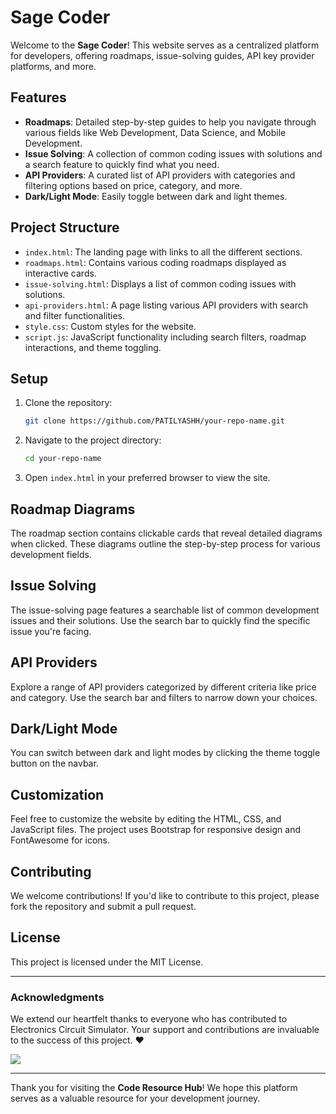 
# Sage Coder

Welcome to the **Sage Coder**! This website serves as a centralized platform for developers, offering roadmaps, issue-solving guides, API key provider platforms, and more.

## Features

- **Roadmaps**: Detailed step-by-step guides to help you navigate through various fields like Web Development, Data Science, and Mobile Development.
- **Issue Solving**: A collection of common coding issues with solutions and a search feature to quickly find what you need.
- **API Providers**: A curated list of API providers with categories and filtering options based on price, category, and more.
- **Dark/Light Mode**: Easily toggle between dark and light themes.

## Project Structure

- `index.html`: The landing page with links to all the different sections.
- `roadmaps.html`: Contains various coding roadmaps displayed as interactive cards.
- `issue-solving.html`: Displays a list of common coding issues with solutions.
- `api-providers.html`: A page listing various API providers with search and filter functionalities.
- `style.css`: Custom styles for the website.
- `script.js`: JavaScript functionality including search filters, roadmap interactions, and theme toggling.

## Setup

1. Clone the repository:
   ```bash
   git clone https://github.com/PATILYASHH/your-repo-name.git
   ```
2. Navigate to the project directory:
   ```bash
   cd your-repo-name
   ```
3. Open `index.html` in your preferred browser to view the site.

## Roadmap Diagrams

The roadmap section contains clickable cards that reveal detailed diagrams when clicked. These diagrams outline the step-by-step process for various development fields.

## Issue Solving

The issue-solving page features a searchable list of common development issues and their solutions. Use the search bar to quickly find the specific issue you're facing.

## API Providers

Explore a range of API providers categorized by different criteria like price and category. Use the search bar and filters to narrow down your choices.

## Dark/Light Mode

You can switch between dark and light modes by clicking the theme toggle button on the navbar.

## Customization

Feel free to customize the website by editing the HTML, CSS, and JavaScript files. The project uses Bootstrap for responsive design and FontAwesome for icons.

## Contributing

We welcome contributions! If you'd like to contribute to this project, please fork the repository and submit a pull request.

## License

This project is licensed under the MIT License.

---
### Acknowledgments

We extend our heartfelt thanks to everyone who has contributed to Electronics Circuit Simulator. Your support and contributions are invaluable to the success of this project. ❤️

<a href="https://github.com/Thesagecoder/sage-Coder/graphs/contributors">
  <img src="https://github.com/Thesagecoder/sage-Coder" />
</a>

---

Thank you for visiting the **Code Resource Hub**! We hope this platform serves as a valuable resource for your development journey.

